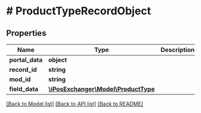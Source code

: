 # # ProductTypeRecordObject

## Properties

Name | Type | Description | Notes
------------ | ------------- | ------------- | -------------
**portal_data** | **object** |  | [optional]
**record_id** | **string** |  | [optional]
**mod_id** | **string** |  | [optional]
**field_data** | [**\iPosExchanger\Model\ProductType**](ProductType.md) |  | [optional]

[[Back to Model list]](../../README.md#models) [[Back to API list]](../../README.md#endpoints) [[Back to README]](../../README.md)
